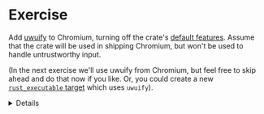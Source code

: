 # Exercise

Add [uwuify][0] to Chromium, turning off the crate's [default features][1].
Assume that the crate will be used in shipping Chromium, but won't be used to
handle untrustworthy input.

(In the next exercise we'll use uwuify from Chromium, but feel free to skip
ahead and do that now if you like. Or, you could create a new
[`rust_executable` target][2] which uses `uwuify`).

<details>
Students will need to download lots of transitive dependencies.

The total crates needed are: uwuify, smallvec, scopeguard, parking_lot,
parking_lot_core, lock_api and instant. If students are downloading even more
than that, they probably forgot to turn off the default features.

Thanks to [Daniel Liu][3] for this crate!
</detail>

[0]: https://crates.io/crates/uwuify
[1]: https://doc.rust-lang.org/cargo/reference/features.html#the-default-feature
[2]: https://source.chromium.org/chromium/chromium/src/+/main:build/rust/rust_executable.gni
[3]: https://github.com/Daniel-Liu-c0deb0t
